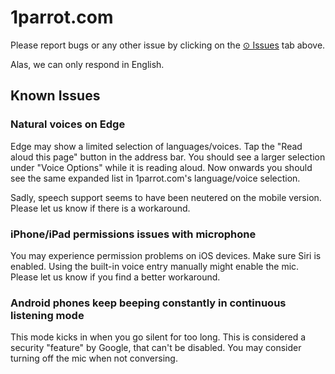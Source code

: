# 1parrot.com

Please report bugs or any other issue by clicking on the [⊙ Issues](../../issues) tab above.

Alas, we can only respond in English.

## Known Issues

### Natural voices on Edge
Edge may show a limited selection of languages/voices. Tap the "Read aloud this page" button in the address bar. You should see a larger selection under "Voice Options" while it is reading aloud. Now onwards you should see the same expanded list in 1parrot.com's language/voice selection.

Sadly, speech support seems to have been neutered on the mobile version. Please let us know if there is a workaround.

### iPhone/iPad permissions issues with microphone
You may experience permission problems on iOS devices. Make sure Siri is enabled. Using the built-in voice entry manually might enable the mic. Please let us know if you find a better workaround.

### Android phones keep beeping constantly in continuous listening mode
This mode kicks in when you go silent for too long. This is considered a security "feature" by Google, that can't be disabled. You may consider turning off the mic when not conversing.
